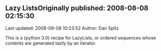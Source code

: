 ## Lazy ListsOriginally published: 2008-08-08 02:15:30 
Last updated: 2008-08-08 10:23:52 
Author: Dan Spitz 
 
This is a (python 3.0) recipe for LazyLists, or ordered sequences whose contents are generated lazily by an iterator.